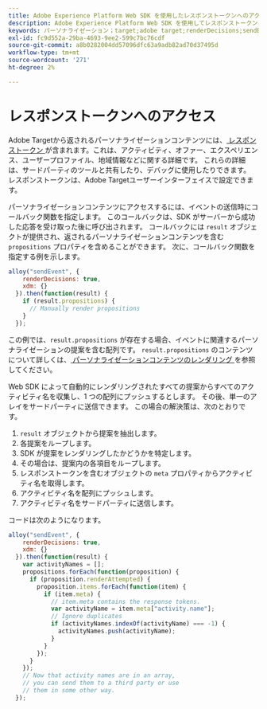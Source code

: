 ```yaml
---
title: Adobe Experience Platform Web SDK を使用したレスポンストークンへのアクセス
description: Adobe Experience Platform Web SDK を使用してレスポンストークンにアクセスする方法について説明します。
keywords: パーソナライゼーション；target;adobe target;renderDecisions;sendEvent;decisionScopes;result.decisions，レスポンストークン；
exl-id: fc9d552a-29ba-4693-9ee2-599c7bc76cdf
source-git-commit: a8b0282004dd57096dfc63a9adb82ad70d37495d
workflow-type: tm+mt
source-wordcount: '271'
ht-degree: 2%

---
```


# レスポンストークンへのアクセス

Adobe Targetから返されるパーソナライゼーションコンテンツには、[ レスポンストークン ](https://experienceleague.adobe.com/docs/target/using/administer/response-tokens.html) が含まれます。これは、アクティビティ、オファー、エクスペリエンス、ユーザープロファイル、地域情報などに関する詳細です。 これらの詳細は、サードパーティのツールと共有したり、デバッグに使用したりできます。 レスポンストークンは、Adobe Targetユーザーインターフェイスで設定できます。

パーソナライゼーションコンテンツにアクセスするには、イベントの送信時にコールバック関数を指定します。 このコールバックは、SDK がサーバーから成功した応答を受け取った後に呼び出されます。 コールバックには `result` オブジェクトが提供され、返されるパーソナライゼーションコンテンツを含む `propositions` プロパティを含めることができます。 次に、コールバック関数を指定する例を示します。

```javascript
alloy("sendEvent", {
    renderDecisions: true,
    xdm: {}
  }).then(function(result) {
    if (result.propositions) {
      // Manually render propositions
    }
  });
```

この例では、`result.propositions` が存在する場合、イベントに関連するパーソナライゼーションの提案を含む配列です。 `result.propositions` のコンテンツについて詳しくは、[ パーソナライゼーションコンテンツのレンダリング ](../rendering-personalization-content.md) を参照してください。

Web SDK によって自動的にレンダリングされたすべての提案からすべてのアクティビティ名を収集し、1 つの配列にプッシュするとします。 その後、単一のアレイをサードパーティに送信できます。 この場合の解決策は、次のとおりです。

1. `result` オブジェクトから提案を抽出します。
1. 各提案をループします。
1. SDK が提案をレンダリングしたかどうかを特定します。
1. その場合は、提案内の各項目をループします。
1. レスポンストークンを含むオブジェクトの `meta` プロパティからアクティビティ名を取得します。
1. アクティビティ名を配列にプッシュします。
1. アクティビティ名をサードパーティに送信します。

コードは次のようになります。

```javascript
alloy("sendEvent", {
    renderDecisions: true,
    xdm: {}
  }).then(function(result) {
    var activityNames = [];
    propositions.forEach(function(proposition) {
      if (proposition.renderAttempted) {
        proposition.items.forEach(function(item) {
          if (item.meta) {
            // item.meta contains the response tokens.
            var activityName = item.meta["activity.name"];
            // Ignore duplicates
            if (activityNames.indexOf(activityName) === -1) {
              activityNames.push(activityName);
            }
          }
        });
      }
    });
    // Now that activity names are in an array,
    // you can send them to a third party or use
    // them in some other way.
  });
```
